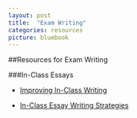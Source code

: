 ```yaml
---
layout: post
title:  "Exam Writing"
categories: resources
picture: bluebook
---
```


##Resources for Exam Writing <span class="arrowh2"></span>

###In-Class Essays <span class="arrowh3"></span>

* [Improving In-Class Writing](http://docs.google.com/viewer?url=https://github.com/axchristie/test/blob/gh-pages/assets/docs/exam_writing/Improving_In-Class_Writing.pdf?raw=true)

* [In-Class Essay Writing Strategies](http://docs.google.com/viewer?url=https://github.com/axchristie/test/blob/gh-pages/assets/docs/exam_writing/in-class_essay_writing_strategies.pdf?raw=true)
